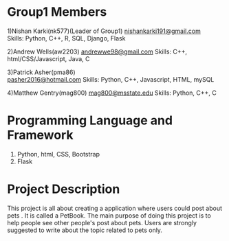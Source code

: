 # Group1 Members
1)Nishan Karki(nk577)(Leader of Group1)
nishankarki191@gmail.com    
Skills:  Python, C++, R, SQL, Django, Flask


2)Andrew Wells(aw2203)
andrewwe98@gmail.com
Skills: C++, html/CSS/Javascript, Java, C

3)Patrick Asher(pma86)  
pasher2016@hotmail.com 
Skills: Python, C++, Javascript, HTML, mySQL

4)Matthew Gentry(mag800) 
mag800@msstate.edu
Skills: Python, C++, C

# Programming Language and Framework
1) Python, html, CSS, Bootstrap
2) Flask

# Project Description

This project is all about creating a application where users could post about pets . It is called a PetBook. The main purpose of doing this project is to help people see other people's post about pets. Users are strongly suggested to write about the topic related to pets only.
